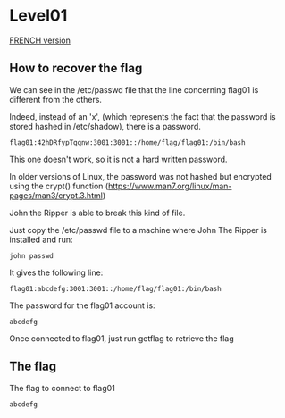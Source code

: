 # Level01

[FRENCH version](README.md)

## How to recover the flag

We can see in the /etc/passwd file that the line concerning flag01 is different from the others.

Indeed, instead of an 'x', (which represents the fact that the password is stored hashed in /etc/shadow), there is a password.

```
flag01:42hDRfypTqqnw:3001:3001::/home/flag/flag01:/bin/bash
```

This one doesn't work, so it is not a hard written password.

In older versions of Linux, the password was not hashed but encrypted using the crypt() function (https://www.man7.org/linux/man-pages/man3/crypt.3.html)

John the Ripper is able to break this kind of file.

Just copy the /etc/passwd file to a machine where John The Ripper is installed and run:

```
john passwd
```

It gives the following line:

```
flag01:abcdefg:3001:3001::/home/flag/flag01:/bin/bash
```

The password for the flag01 account is:

```
abcdefg
```

Once connected to flag01, just run getflag to retrieve the flag

## The flag

The flag to connect to flag01

```
abcdefg
```